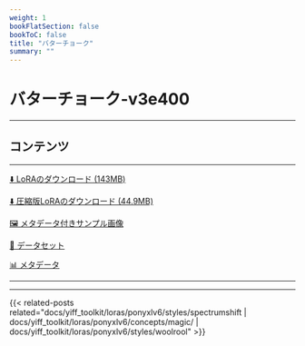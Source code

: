 ```yaml
---
weight: 1
bookFlatSection: false
bookToC: false
title: "バターチョーク"
summary: ""
---
```


<!--markdownlint-disable MD025 MD033 -->

# バターチョーク-v3e400

---

## コンテンツ

---

[⬇️ LoRAのダウンロード (143MB)](https://huggingface.co/k4d3/yiff_toolkit/resolve/main/ponyxl_loras/butterchalk-v3e400.safetensors?download=true)

[⬇️ 圧縮版LoRAのダウンロード (44.9MB)](https://huggingface.co/k4d3/yiff_toolkit/resolve/main/ponyxl_loras_shrunk_2/butterchalk-v3e400_frockpt1_th-3.55.safetensors?download=true)

[🖼️ メタデータ付きサンプル画像](https://huggingface.co/k4d3/yiff_toolkit/tree/main/static/{})

[📐 データセット](https://huggingface.co/datasets/k4d3/furry/tree/main/by_butterchalk)

[📊 メタデータ](https://huggingface.co/k4d3/yiff_toolkit/raw/main/ponyxl_loras/butterchalk-v3e400.json)

---

---

{{< related-posts related="docs/yiff_toolkit/loras/ponyxlv6/styles/spectrumshift | docs/yiff_toolkit/loras/ponyxlv6/concepts/magic/ | docs/yiff_toolkit/loras/ponyxlv6/styles/woolrool" >}}

